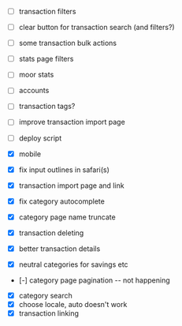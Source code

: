 - [ ] transaction filters
- [ ] clear button for transaction search (and filters?)
- [ ] some transaction bulk actions
- [ ] stats page filters
- [ ] moor stats
- [ ] accounts
- [ ] transaction tags?
- [ ] improve transaction import page
- [ ] deploy script

- [x] mobile
- [x] fix input outlines in safari(s)
- [x] transaction import page and link
- [x] fix category autocomplete
- [x] category page name truncate
- [x] transaction deleting
- [x] better transaction details
- [x] neutral categories for savings etc
- [-] category page pagination -- not happening
- [x] category search
- [x] choose locale, auto doesn't work
- [x] transaction linking
